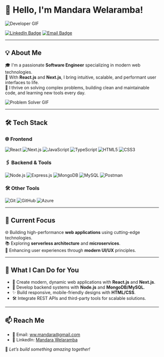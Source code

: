 # 👋 Hello, I'm Mandara Welaramba!

![Developer GIF](https://media.giphy.com/media/du3J3cXyzhj75IOgvA/giphy.gif)

[![LinkedIn Badge](https://img.shields.io/badge/-LinkedIn-blue?style=flat-square&logo=Linkedin&logoColor=white&link=https://linkedin.com/in/iammandara)](https://linkedin.com/in/iammandara)
[![Email Badge](https://img.shields.io/badge/-Email-red?style=flat-square&logo=gmail&logoColor=white&link=mailto:ww.mandara@gmail.com)](mailto:ww.mandara@gmail.com)

---

## 💡 About Me  

🎓 I'm a passionate **Software Engineer** specializing in modern web technologies.  
🚀 With **React.js** and **Next.js**, I bring intuitive, scalable, and performant user interfaces to life.  
🌟 I thrive on solving complex problems, building clean and maintainable code, and learning new tools every day.  

![Problem Solver GIF](https://media.giphy.com/media/f3iwJFOVOwuy7K6FFw/giphy.gif)

---

## 🛠️ Tech Stack  

### 🌐 Frontend  
![React](https://img.shields.io/badge/-React.js-61DAFB?style=flat-square&logo=react&logoColor=white)
![Next.js](https://img.shields.io/badge/-Next.js-black?style=flat-square&logo=next.js&logoColor=white)
![JavaScript](https://img.shields.io/badge/-JavaScript-F7DF1E?style=flat-square&logo=javascript&logoColor=black)
![TypeScript](https://img.shields.io/badge/-TypeScript-007ACC?style=flat-square&logo=typescript&logoColor=white)
![HTML5](https://img.shields.io/badge/-HTML5-E34F26?style=flat-square&logo=html5&logoColor=white)
![CSS3](https://img.shields.io/badge/-CSS3-1572B6?style=flat-square&logo=css3&logoColor=white)

### 🖇️ Backend & Tools  
![Node.js](https://img.shields.io/badge/-Node.js-339933?style=flat-square&logo=node.js&logoColor=white)
![Express.js](https://img.shields.io/badge/-Express.js-black?style=flat-square&logo=express&logoColor=white)
![MongoDB](https://img.shields.io/badge/-MongoDB-47A248?style=flat-square&logo=mongodb&logoColor=white)
![MySQL](https://img.shields.io/badge/-MySQL-4479A1?style=flat-square&logo=mysql&logoColor=white)
![Postman](https://img.shields.io/badge/-Postman-FF6C37?style=flat-square&logo=postman&logoColor=white)

### 🛠️ Other Tools  
![Git](https://img.shields.io/badge/-Git-F05032?style=flat-square&logo=git&logoColor=white)
![GitHub](https://img.shields.io/badge/-GitHub-181717?style=flat-square&logo=github&logoColor=white)
![Azure](https://img.shields.io/badge/-Azure-0078D4?style=flat-square&logo=microsoft-azure&logoColor=white)

---

## 🔭 Current Focus  
🌐 Building high-performance **web applications** using cutting-edge technologies.  
📚 Exploring **serverless architecture** and **microservices**.  
🎯 Enhancing user experiences through **modern UI/UX** principles.  

---

## 🎨 What I Can Do for You  

- 🚀 Create modern, dynamic web applications with **React.js** and **Next.js**.  
- 🌟 Develop backend systems with **Node.js** and **MongoDB/MySQL**.  
- ✨ Build responsive, mobile-friendly designs with **HTML/CSS**.  
- 🛠️ Integrate REST APIs and third-party tools for scalable solutions.  

---

## 📫 Reach Me  

- 📧 Email: [ww.mandara@gmail.com](mailto:ww.mandara@gmail.com)  
- 💼 LinkedIn: [Mandara Welaramba](https://linkedin.com/in/iammandara)  

🌟 *Let’s build something amazing together!*
